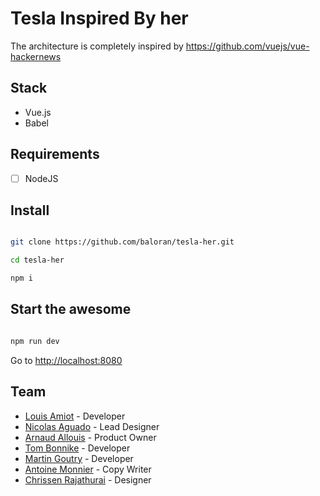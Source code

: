 # Tesla Inspired By her

The architecture is completely inspired by https://github.com/vuejs/vue-hackernews

## Stack 

- Vue.js
- Babel

## Requirements

- [ ] NodeJS

## Install

```bash

git clone https://github.com/baloran/tesla-her.git

cd tesla-her

npm i
```

## Start the awesome

```bash

npm run dev
```

Go to [http://localhost:8080](http://localhost:8080)


## Team

- [Louis Amiot](http://louisamiot.com) - Developer
- [Nicolas Aguado](http://www.nicolasaguado.fr) - Lead Designer
- [Arnaud Allouis](http://baloran.fr) - Product Owner
- [Tom Bonnike](https://github.com/Tom-Bonnike) - Developer
- [Martin Goutry](http://martingoutry.com) - Developer
- [Antoine Monnier](https://fr.linkedin.com/pub/antoine-monnier/a5/b10/549) - Copy Writer
- [Chrissen Rajathurai](https://fr.linkedin.com/pub/chrissen-rajathurai/84/690/74) - Designer
